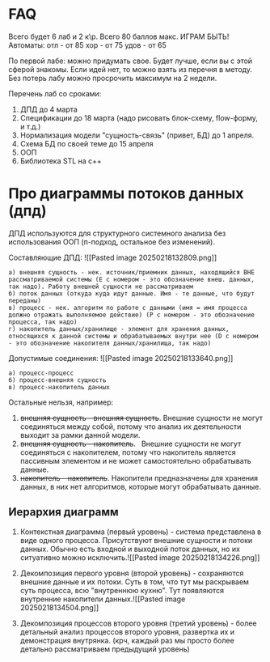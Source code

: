 # FAQ
Всего будет 6 лаб и 2 к\р. Всего 80 баллов макс.
ИГРАМ БЫТЬ!
Автоматы:
отл - от 85
хор - от 75
удов - от 65

По первой лабе: можно придумать свое. Будет лучше, если вы с этой сферой знакомы. Если идей нет, то можно взять из перечня в методу.
Без потерь лабу можно просрочить максимум на 2 недели.

Перечень лаб со сроками:
1. ДПД до 4 марта
2. Спецификации до 18 марта (надо рисовать блок-схему, flow-форму, и т.д.)
3. Нормализация модели "сущность-связь" (привет, БД) до 1 апреля.
4. Схема БД по своей теме до 15 апреля
5. ООП
6. Библиотека STL на c++
# Про диаграммы потоков данных (дпд)

ДПД используются для структурного системного анализа без использования ООП (п-подход, остальное без изменений).

Составляющие ДПД:
![[Pasted image 20250218132809.png]]

	а) внешняя сущность - нек. источник/приемник данных, находящийся ВНЕ рассматриваемой системы (E с номером - это обозначение внеш. данных, так надо). Работу внешней сущности не рассматриваем
	б) поток данных (откуда куда идут данные. Имя - те данные, что будут переданы)
	в) процесс - нек. алгоритм по работе с данными (имя = имя процесса должно отражать выполняемое действие) (P с номером - это обозначение процесса, так надо)
	г) накопитель данных/хранилище - элемент для хранения данных, относящихся к данной системы и обрабатываемых внутри нее (D с номером - это обозначение накопителя данных/хранилища, так надо) 

Допустимые соединения:
![[Pasted image 20250218133640.png]]

	а) процесс-процесс
	б) процесс-внешняя сущность
	в) процесс-накопитель данных

Остальные нельзя, например:
1. ~~внешняя сущность - внешняя сущность~~. Внешние сущности не могут соединяться между собой, потому что анализ их деятельности выходит за рамки данной модели.
2. ~~внешняя сущность – накопитель~~.   Внешние сущности не могут соединяться с накопителем, потому что накопитель является пассивным элементом и не может самостоятельно обрабатывать данные.
3. ~~накопитель – накопитель~~. Накопители предназначены для хранения данных, в них нет алгоритмов, которые могут обрабатывать данные.

## Иерархия диаграмм
1. Контекстная диаграмма (первый уровень) - система представлена в виде одного процесса. Присутствуют внешние сущности и потоки данных. Обычно есть входной и выходной поток данных, но их ситуативно можно исключить.![[Pasted image 20250218134226.png]]

2. Декомпозиция первого уровня (второй уровень) - сохраняются внешние данные и их потоки. Суть в  том, что тут мы раскрываем суть процесса, всю "внутреннюю кухню". Тут появляются внутренние накопители данных.![[Pasted image 20250218134504.png]]
3. Декомпозиция процессов второго уровня (третий уровень) - более детальный анализ процессов второго уровня, развертка их и демонстрация внутрянка. (крч, каждый раз мы просто более детально рассматриваем предыдущий уровень)